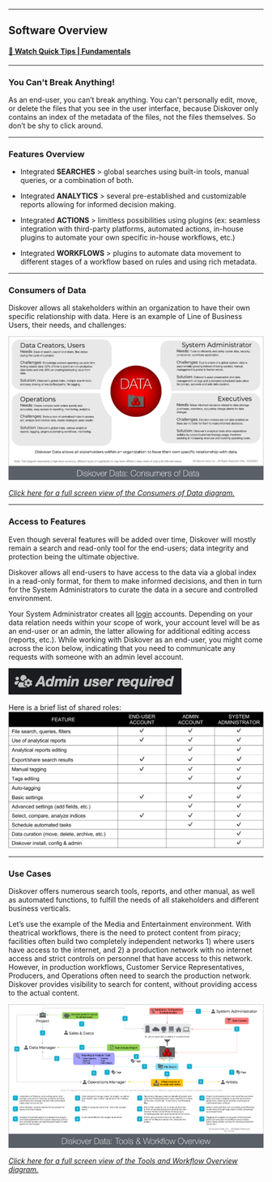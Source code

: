 ___
<a id="software_overview"></a>
## Software Overview

#### [🍿 Watch Quick Tips | Fundamentals](https://vimeo.com/766235515)
___

### You Can't Break Anything!

As an end-user, you can’t break anything. You can't personally edit, move, or delete the files that you see in the user interface, because Diskover only contains an index of the metadata of the files, not the files themselves. So don’t be shy to click around.

___
### Features Overview

- Integrated **SEARCHES** > global searches using built-in tools, manual queries, or a combination of both.

- Integrated **ANALYTICS** > several pre-established and customizable reports allowing for informed decision making.

- Integrated **ACTIONS** > limitless possibilities using plugins (ex: seamless integration with third-party platforms, automated actions, in-house plugins to automate your own specific in-house workflows, etc.)

- Integrated **WORKFLOWS** > plugins to automate data movement to different stages of a workflow based on rules and using rich metadata.

<p id="consumers_of_data"></p>

___
### Consumers of Data

Diskover allows all stakeholders within an organization to have their own specific relationship with data. Here is an example of Line of Business Users, their needs, and challenges:

![Image: Consumers of Data Diagram](images/diagram_diskover_consumers_of_data_with_border.png)

_[Click here for a full screen view of the Consumers of Data diagram.](images/diagram_diskover_consumers_of_data_with_border.png)_

___
### Access to Features

Even though several features will be added over time, Diskover will mostly remain a search and read-only tool for the end-users; data integrity and protection being the ultimate objective.

Diskover allows all end-users to have access to the data via a global index  in a read-only format, for them to make informed decisions, and then in turn for the System Administrators to curate the data in a secure and controlled environment.

Your System Administrator creates all [login](#login) accounts. Depending on your data relation needs within your scope of work, your account level will be as an end-user or an admin, the latter allowing for additional editing access (reports, etc.). While working with Diskover as an end-user, you might come across the icon below, indicating that you need to communicate any requests with someone with an admin level account.

![Image: Admin User Required](images/image_admin_user_required.png)

Here is a brief list of shared roles:
![Image: Shared Roles](images/image_shared_roles_table.png)

___
### Use Cases

Diskover offers numerous search tools, reports, and other manual, as well as automated functions, to fulfill the needs of all stakeholders and different business verticals.

Let’s use the example of the Media and Entertainment environment. With theatrical workflows, there is the need to protect content from piracy; facilities often build two completely independent networks 1) where users have access to the internet, and 2) a production network with no internet access and strict controls on personnel that have access to this network. However, in production workflows, Customer Service Representatives, Producers, and Operations often need to search the production network. Diskover provides visibility to search for content, without providing access to the actual content.

![Image: Diskover Tools and Workflow Overview Diagram](images/diagram_diskover_tools_and_workflow_overview_with_border.png)

_[Click here for a full screen view of the Tools and Workflow Overview diagram.](images/diagram_diskover_tools_and_workflow_overview_with_border.png)_

